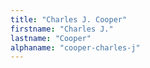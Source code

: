 ```yaml
---
title: "Charles J. Cooper"
firstname: "Charles J."
lastname: "Cooper"
alphaname: "cooper-charles-j"
---
```

